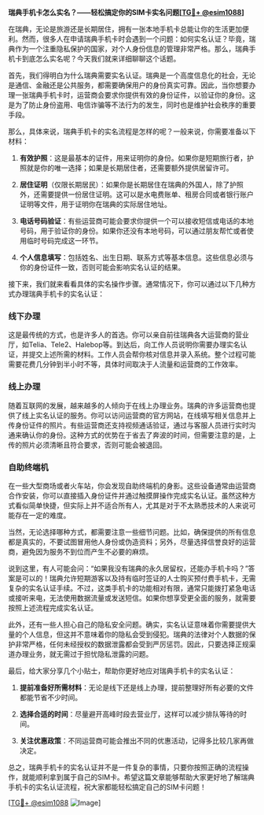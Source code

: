 **瑞典手机卡怎么实名？——轻松搞定你的SIM卡实名问题[[TG💪+ @esim1088](https://t.me/s/esim1088)]**

在瑞典，无论是旅游还是长期居住，拥有一张本地手机卡总能让你的生活更加便利。然而，很多人在申请瑞典手机卡时会遇到一个问题：如何实名认证？毕竟，瑞典作为一个注重隐私保护的国家，对个人身份信息的管理非常严格。那么，瑞典手机卡到底怎么实名呢？今天我们就来详细聊聊这个话题。

首先，我们得明白为什么瑞典需要实名认证。瑞典是一个高度信息化的社会，无论是通信、金融还是公共服务，都需要确保用户的身份真实可靠。因此，当你想要办理一张瑞典手机卡时，运营商会要求你提供有效的身份证件，以验证你的身份。这是为了防止身份盗用、电信诈骗等不法行为的发生，同时也是维护社会秩序的重要手段。

那么，具体来说，瑞典手机卡的实名流程是怎样的呢？一般来说，你需要准备以下材料：

1. **有效护照**：这是最基本的证件，用来证明你的身份。如果你是短期旅行者，护照就是你的唯一选择；如果是长期居住者，还需要额外提供居留许可。
   
2. **居住证明**（仅限长期居民）：如果你是长期居住在瑞典的外国人，除了护照外，还需要提供一份居住证明。这可以是水电费账单、租房合同或者银行账户证明等文件，用于证明你在瑞典的实际居住地址。

3. **电话号码验证**：有些运营商可能会要求你提供一个可以接收短信或电话的本地号码，用于验证你的身份。如果你还没有本地号码，可以通过朋友帮忙或者使用临时号码完成这一环节。

4. **个人信息填写**：包括姓名、出生日期、联系方式等基本信息。这些信息必须与你的身份证件一致，否则可能会影响实名认证的结果。

接下来，我们就来看看具体的实名操作步骤。通常情况下，你可以通过以下几种方式办理瑞典手机卡的实名认证：

### **线下办理**
这是最传统的方式，也是许多人的首选。你可以亲自前往瑞典各大运营商的营业厅，如Telia、Tele2、Halebop等。到达后，向工作人员说明你需要办理实名认证，并提交上述所需的材料。工作人员会帮你核对信息并录入系统。整个过程可能需要花费几分钟到半小时不等，具体时间取决于人流量和运营商的工作效率。

### **线上办理**
随着互联网的发展，越来越多的人倾向于在线上办理业务。瑞典的许多运营商也提供了线上实名认证的服务。你可以访问运营商的官方网站，在线填写相关信息并上传身份证件的照片。有些运营商还支持视频通话验证，通过与客服人员进行实时沟通来确认你的身份。这种方式的优势在于省去了奔波的时间，但需要注意的是，上传的照片必须清晰且符合要求，否则可能会被退回。

### **自助终端机**
在一些大型商场或者火车站，你会发现自助终端机的身影。这些设备通常由运营商合作安装，你可以直接插入身份证件并通过触摸屏操作完成实名认证。虽然这种方式看似简单快捷，但实际上并不适合所有人，尤其是对于不太熟悉技术的人来说可能存在一定的难度。

当然，无论选择哪种方式，都需要注意一些细节问题。比如，确保提供的所有信息都是真实的，不要试图冒用他人身份或伪造资料；另外，尽量选择信誉良好的运营商，避免因为服务不到位而产生不必要的麻烦。

说到这里，有人可能会问：“如果我没有瑞典的永久居留权，还能办手机卡吗？”答案是可以的！瑞典允许短期游客以及持有临时签证的人士购买预付费手机卡，无需复杂的实名认证手续。不过，这类手机卡的功能相对有限，通常只能拨打紧急电话或接听来电，无法使用数据流量或发送短信。如果你想享受更全面的服务，就需要按照上述流程完成实名认证。

此外，还有一些人担心自己的隐私安全问题。确实，实名认证意味着你需要提供大量的个人信息，但这并不意味着你的隐私会受到侵犯。瑞典的法律对个人数据的保护非常严格，任何未经授权的数据泄露都会受到严厉惩罚。因此，只要选择正规渠道办理业务，就无需过于担忧隐私泄露的问题。

最后，给大家分享几个小贴士，帮助你更好地应对瑞典手机卡的实名认证：

1. **提前准备好所需材料**：无论是线下还是线上办理，提前整理好所有必要的文件都能节省不少时间。
   
2. **选择合适的时间**：尽量避开高峰时段去营业厅，这样可以减少排队等待的时间。
   
3. **关注优惠政策**：不同运营商可能会推出不同的优惠活动，记得多比较几家再做决定。

总之，瑞典手机卡的实名认证并不是一件复杂的事情，只要你按照正确的流程操作，就能顺利拿到属于自己的SIM卡。希望这篇文章能够帮助大家更好地了解瑞典手机卡的实名认证流程，祝大家都能轻松搞定自己的SIM卡问题！

[[TG💪+ @esim1088](https://t.me/s/esim1088) ![Image](https://i.postimg.cc/4NQfJmqS/Snipaste-2025-05-13-00-14-12.png)]